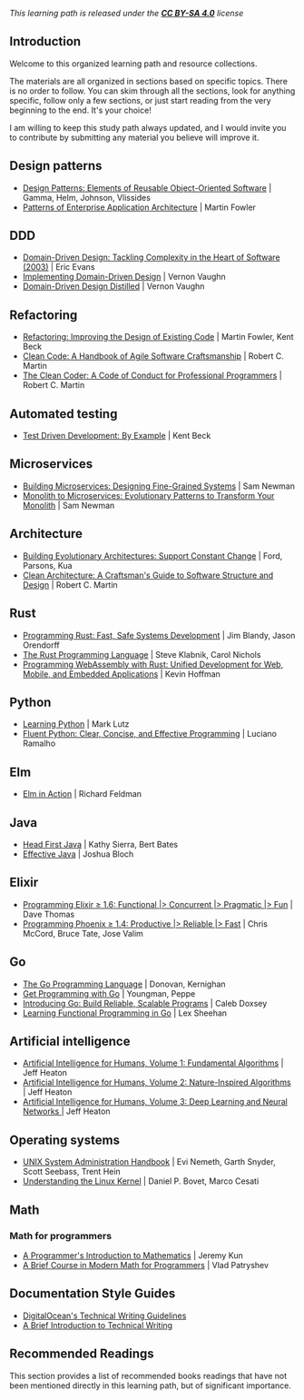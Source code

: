 *This learning path is released under the [**CC BY-SA 4.0**](https://creativecommons.org/licenses/by-sa/4.0/) license*

## Introduction

Welcome to this organized learning path and resource collections.

The materials are all organized in sections based on specific topics. There is no order to follow. You can skim through all the sections, look for anything specific, follow only a few sections, or just start reading from the very beginning to the end. It's your choice!

I am willing to keep this study path always updated, and I would invite you to contribute by submitting any material you believe will improve it.

## Design patterns

* [Design Patterns: Elements of Reusable Object-Oriented Software](https://amzn.to/325epPM) | Gamma, Helm, Johnson, Vlissides
* [Patterns of Enterprise Application Architecture](https://amzn.to/2HrxQKU) | Martin Fowler

## DDD

* [Domain-Driven Design: Tackling Complexity in the Heart of Software (2003)](https://amzn.to/2ZvFyOq) | Eric Evans
* [Implementing Domain-Driven Design](https://amzn.to/385tCWZ) | Vernon Vaughn
* [Domain-Driven Design Distilled](https://amzn.to/2X6Trji) | Vernon Vaughn

## Refactoring

* [Refactoring: Improving the Design of Existing Code](https://amzn.to/2KVr7ee) | Martin Fowler, Kent Beck
* [Clean Code: A Handbook of Agile Software Craftsmanship](https://amzn.to/3240HN7) | Robert C. Martin
* [The Clean Coder: A Code of Conduct for Professional Programmers](https://amzn.to/350k8dS) |  Robert C. Martin

## Automated testing

* [Test Driven Development: By Example](https://amzn.to/2HtNllt) | Kent Beck

## Microservices

* [Building Microservices: Designing Fine-Grained Systems](https://amzn.to/322txh1) | Sam Newman
* [Monolith to Microservices: Evolutionary Patterns to Transform Your Monolith](https://amzn.to/3pFtV0I) | Sam Newman

## Architecture

* [Building Evolutionary Architectures: Support Constant Change](https://amzn.to/3rH5hi9) | Ford, Parsons, Kua
* [Clean Architecture: A Craftsman's Guide to Software Structure and Design](https://amzn.to/3o8LO7S) |  Robert C. Martin

## Rust

* [Programming Rust: Fast, Safe Systems Development](https://amzn.to/2HscQU9) | Jim Blandy, Jason Orendorff
* [The Rust Programming Language](https://amzn.to/2Zv9xBO) | Steve Klabnik, Carol Nichols
* [Programming WebAssembly with Rust: Unified Development for Web, Mobile, and Embedded Applications](https://amzn.to/2KVsKsm) | Kevin Hoffman

## Python

* [Learning Python](https://amzn.to/2ZsbeVP) | Mark Lutz
* [Fluent Python: Clear, Concise, and Effective Programming](https://amzn.to/329kP0w) | Luciano Ramalho

## Elm

* [Elm in Action](https://bit.ly/3o6F8Ha) | Richard Feldman

## Java

* [Head First Java](https://amzn.to/2ZCHTTG) | Kathy Sierra, Bert Bates
* [Effective Java](https://amzn.to/2MPq29X) | Joshua Bloch

## Elixir

* [Programming Elixir ≥ 1.6: Functional |> Concurrent |> Pragmatic |> Fun](https://amzn.to/329isuG) | Dave Thomas
* [Programming Phoenix ≥ 1.4: Productive |> Reliable |> Fast](https://amzn.to/2zqTpac) | Chris McCord, Bruce Tate, Jose Valim

## Go

* [The Go Programming Language](https://amzn.to/2MMQVeM) | Donovan, Kernighan
* [Get Programming with Go](https://amzn.to/2Lbcyn8) | Youngman, Peppe
* [Introducing Go: Build Reliable, Scalable Programs](https://amzn.to/2zPINSt) | Caleb Doxsey
* [Learning Functional Programming in Go](https://amzn.to/2NJInoA) | Lex Sheehan

## Artificial intelligence

* [Artificial Intelligence for Humans, Volume 1: Fundamental Algorithms](https://amzn.to/2KYOWBO) | Jeff Heaton
* [Artificial Intelligence for Humans, Volume 2: Nature-Inspired Algorithms](https://amzn.to/2KVkoB8) | Jeff Heaton
* [Artificial Intelligence for Humans, Volume 3: Deep Learning and Neural Networks ](https://amzn.to/2ZrJgEz) | Jeff Heaton

## Operating systems

* [UNIX System Administration Handbook](https://amzn.to/2NxRGIh) | Evi Nemeth, Garth Snyder, Scott Seebass, Trent Hein
* [Understanding the Linux Kernel](https://amzn.to/2KYeG1q) | Daniel P. Bovet, Marco Cesati

## Math

### Math for programmers

* [A Programmer's Introduction to Mathematics](https://pimbook.org/) | Jeremy Kun
* [A Brief Course in Modern Math for Programmers](https://gumroad.com/l/lcbk02) | Vlad Patryshev

## Documentation Style Guides

* [DigitalOcean's Technical Writing Guidelines](https://www.digitalocean.com/community/tutorials/digitalocean-s-technical-writing-guidelines)
* [A Brief Introduction to Technical Writing](https://www.stephaniemorillo.co/post/a-brief-introduction-to-technical-writing)

## Recommended Readings
This section provides a list of recommended books readings that have not been mentioned directly in this learning path, but of significant importance.
